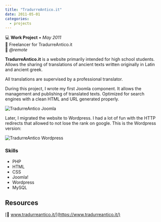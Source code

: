 ```yaml
---
title: "TradurreAntico.it"
date: 2011-05-01
categories:
  - projects
---
```

💻 **Work Project** • _May 2011_  
🏢 Freelancer for TradurreAntico.it  
📍 _@remote_  

**TradurreAntico.it** is a website primarily intended for high school students. Allows the sharing of translations of ancient texts written originally in Latin and ancient greek.

All translations are supervised by a professional translator.

During this project, I wrote my first Joomla component. It allows the management and publishing of translated texts. Optimized for search engines with a clean HTML and URL generated properly.

![TradurreAntico Joomla](../tradurreantico-joomla.jpg)

Later, I migrated the website to Wordpress. I had a lot of fun with the HTTP redirects that allowed to not lose the rank on google.
This is the Wordpress version:

![TradurreAntico Wordpress](../tradurreantico-wordpress.png)


### Skills

- PHP
- HTML
- CSS
- Joomla!
- Wordpress
- MySQL


## Resources

[🔗 www.tradurreantico.it/](https://www.tradurreantico.it/)  
